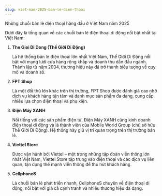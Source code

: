 ```yaml
---
slug: viet-nam-2025-ban-le-dien-thoai
---
```



Những chuỗi bán lẻ điện thoại hàng đầu ở Việt Nam năm 2025

Dưới đây là tổng quan về các chuỗi bán lẻ điện thoại di động nổi bật nhất tại Việt Nam:

1. **The Gioi Di Dong (Thế Giới Di Động)**

   Là hệ thống bán lẻ điện thoại lớn nhất Việt Nam, Thế Giới Di Động nổi bật với mạng lưới cửa hàng rộng khắp và doanh thu dẫn đầu ngành. Thành lập từ năm 2004, thương hiệu này đã trở thành biểu tượng về quy mô và doanh số.

2. **FPT Shop**

   Là một đối thủ lớn khác trên thị trường, FPT Shop được đánh giá cao nhờ dịch vụ khách hàng tận tâm và danh mục sản phẩm đa dạng, cung cấp nhiều lựa chọn điện thoại và phụ kiện.

3. **Điện Máy XANH**

   Nổi tiếng với các sản phẩm điện tử, Điện Máy XANH cũng kinh doanh điện thoại di động và là thành viên của Mobile World Group (chủ sở hữu Thế Giới Di Động). Hệ thống này giữ vị trí quan trọng trên thị trường bán lẻ.

4. **Viettel Store**

   Được vận hành bởi Viettel – một trong những tập đoàn viễn thông lớn nhất Việt Nam, Viettel Store tập trung vào điện thoại và các dịch vụ liên quan, tận dụng thế mạnh viễn thông để thu hút khách hàng.

5. **CellphoneS**

   Là chuỗi bán lẻ phát triển nhanh, CellphoneS chuyên về điện thoại di động, nổi bật với giá cả cạnh tranh và nhiều thương hiệu đa dạng.